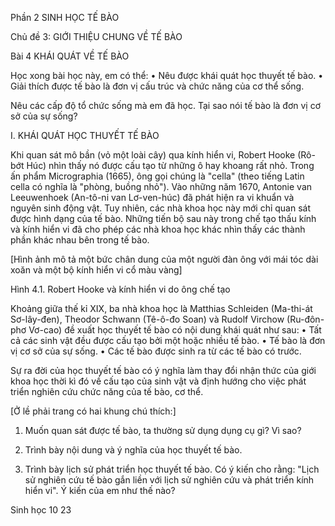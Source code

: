 Phần 2
SINH HỌC TẾ BÀO

Chủ đề 3: GIỚI THIỆU CHUNG VỀ TẾ BÀO

Bài 4 KHÁI QUÁT VỀ TẾ BÀO

Học xong bài học này, em có thể:
• Nêu được khái quát học thuyết tế bào.
• Giải thích được tế bào là đơn vị cấu trúc và chức năng của cơ thể sống.

Nêu các cấp độ tổ chức sống mà em đã học. Tại sao nói tế bào là đơn vị cơ sở của sự sống?

I. KHÁI QUÁT HỌC THUYẾT TẾ BÀO

Khi quan sát mô bần (vỏ một loài cây) qua kính hiển vi, Robert Hooke (Rô-bớt Húc) nhìn thấy nó được cấu tạo từ những ô hay khoang rất nhỏ. Trong ấn phẩm Micrographia (1665), ông gọi chúng là "cella" (theo tiếng Latin cella có nghĩa là "phòng, buồng nhỏ"). Vào những năm 1670, Antonie van Leeuwenhoek (An-tô-ni van Lơ-ven-húc) đã phát hiện ra vi khuẩn và nguyên sinh động vật. Tuy nhiên, các nhà khoa học này mới chỉ quan sát được hình dạng của tế bào. Những tiến bộ sau này trong chế tạo thấu kính và kính hiển vi đã cho phép các nhà khoa học khác nhìn thấy các thành phần khác nhau bên trong tế bào.

[Hình ảnh mô tả một bức chân dung của một người đàn ông với mái tóc dài xoăn và một bộ kính hiển vi cổ màu vàng]

Hình 4.1. Robert Hooke và kính hiển vi do ông chế tạo

Khoảng giữa thế kỉ XIX, ba nhà khoa học là Matthias Schleiden (Ma-thi-át Sơ-lây-đen), Theodor Schwann (Tê-ô-đo Soan) và Rudolf Virchow (Ru-đôn-phơ Vơ-cao) đề xuất học thuyết tế bào có nội dung khái quát như sau:
• Tất cả các sinh vật đều được cấu tạo bởi một hoặc nhiều tế bào.
• Tế bào là đơn vị cơ sở của sự sống.
• Các tế bào được sinh ra từ các tế bào có trước.

Sự ra đời của học thuyết tế bào có ý nghĩa làm thay đổi nhận thức của giới khoa học thời kì đó về cấu tạo của sinh vật và định hướng cho việc phát triển nghiên cứu chức năng của tế bào, cơ thể.

[Ở lề phải trang có hai khung chú thích:]

1. Muốn quan sát được tế bào, ta thường sử dụng dụng cụ gì? Vì sao?

2. Trình bày nội dung và ý nghĩa của học thuyết tế bào.

1. Trình bày lịch sử phát triển học thuyết tế bào. Có ý kiến cho rằng: "Lịch sử nghiên cứu tế bào gắn liền với lịch sử nghiên cứu và phát triển kính hiển vi". Ý kiến của em như thế nào?

Sinh học 10 23